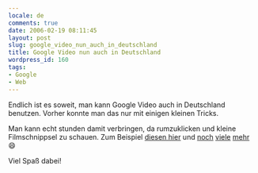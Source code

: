 ```yaml
---
locale: de
comments: true
date: 2006-02-19 08:11:45
layout: post
slug: google_video_nun_auch_in_deutschland
title: Google Video nun auch in Deutschland
wordpress_id: 160
tags:
- Google
- Web
---
```


Endlich ist es soweit, man kann Google Video auch in Deutschland benutzen.
Vorher konnte man das nur mit einigen kleinen Tricks.

Man kann echt stunden damit verbringen, da rumzuklicken und kleine
Filmschnippsel zu schauen. Zum Beispiel [diesen hier](http://video.google.com/videoplay?docid=-3058013579093292521) und
[noch](http://video.google.com/videoplay?docid=4258794138972547179)
[viele](http://video.google.com/videoplay?docid=8248766101102341416)
[mehr](http://video.google.com/videoplay?docid=163331162673210702) :smile:

Viel Spaß dabei!

